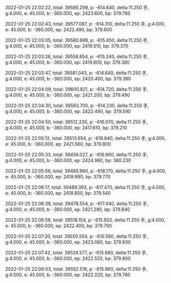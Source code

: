 2022-01-25 22:02:22, total: 39585.299, p: -614.640, delta:11.250 手, g:4.000, e: 45.000, b: -360.000, ep: 2423.600, bp: 379.780

2022-01-25 22:02:43, total: 39577.087, p: -614.310, delta:11.250 手, g:4.000, e: 45.000, b: -360.000, ep: 2422.490, bp: 379.600

2022-01-25 22:03:05, total: 39580.688, p: -615.450, delta:11.250 手, g:4.000, e: 45.000, b: -360.000, ep: 2419.510, bp: 379.370

2022-01-25 22:03:26, total: 39558.654, p: -615.240, delta:11.250 手, g:4.000, e: 45.000, b: -360.000, ep: 2419.800, bp: 379.380

2022-01-25 22:03:47, total: 39581.043, p: -614.640, delta:11.250 手, g:4.000, e: 45.000, b: -360.000, ep: 2420.400, bp: 379.380

2022-01-25 22:04:09, total: 39600.821, p: -614.720, delta:11.250 手, g:4.000, e: 45.000, b: -360.000, ep: 2421.200, bp: 379.490

2022-01-25 22:04:30, total: 39593.700, p: -614.230, delta:11.250 手, g:4.000, e: 45.000, b: -360.000, ep: 2422.490, bp: 379.590

2022-01-25 22:04:50, total: 39512.230, p: -616.070, delta:11.250 手, g:4.000, e: 45.000, b: -360.000, ep: 2417.610, bp: 379.210

2022-01-25 22:05:12, total: 39513.654, p: -616.840, delta:11.250 手, g:4.000, e: 45.000, b: -360.000, ep: 2421.560, bp: 379.800

2022-01-25 22:05:33, total: 39456.027, p: -616.860, delta:11.250 手, g:4.000, e: 45.000, b: -360.000, ep: 2424.980, bp: 380.230

2022-01-25 22:05:56, total: 39485.960, p: -618.170, delta:11.250 手, g:4.000, e: 45.000, b: -360.000, ep: 2419.990, bp: 379.770

2022-01-25 22:06:17, total: 39489.393, p: -617.470, delta:11.250 手, g:4.000, e: 45.000, b: -360.000, ep: 2418.850, bp: 379.540

2022-01-25 22:06:38, total: 39478.554, p: -617.440, delta:11.250 手, g:4.000, e: 45.000, b: -360.000, ep: 2421.280, bp: 379.840

2022-01-25 22:06:58, total: 39518.154, p: -615.920, delta:11.250 手, g:4.000, e: 45.000, b: -360.000, ep: 2422.400, bp: 379.790

2022-01-25 22:07:20, total: 39550.554, p: -615.560, delta:11.250 手, g:4.000, e: 45.000, b: -360.000, ep: 2423.080, bp: 379.830

2022-01-25 22:07:42, total: 39524.577, p: -615.880, delta:11.250 手, g:4.000, e: 45.000, b: -360.000, ep: 2422.520, bp: 379.800

2022-01-25 22:08:03, total: 39552.516, p: -615.860, delta:11.250 手, g:4.000, e: 45.000, b: -360.000, ep: 2422.220, bp: 379.760